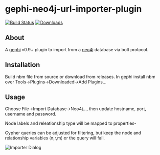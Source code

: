 # gephi-neo4j-url-importer-plugin
[![Build Status](https://travis-ci.org/olir/gephi-neo4j-url-importer-plugin.png)](https://travis-ci.org/olir/gephi-neo4j-url-importer-plugin/builds)
[![Downloads](https://img.shields.io/github/downloads/olir/gephi-neo4j-url-importer-plugin/0.2/total.svg)](https://github.com/olir/gephi-neo4j-url-importer-plugin/releases/tag/0.2)

## About
A [gephi](http://www.gephi.org) v0.9+ plugin to import from a [neo4j](http://neo4j.com) database via bolt protocol.

## Installation
Build nbm file from source or download from releases. In gephi install nbm over Tools->Plugins->Downloaded->Add Plugins...

## Usage
Choose File->Import Database->Neo4j..., then update hostname, port, username and password.

Node labels and releationship type will be mapped to properties-

Cypher queries can be adjusted for filtering, but keep the node and relationship variables (n,r,m) or the query will fail.

![Importer Dialog](https://raw.githubusercontent.com/olir/gephi-neo4j-url-importer-plugin/master/src/site/gephi-neo4j-import.JPG)
